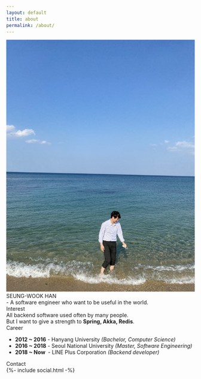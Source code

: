 ```yaml
---
layout: default
title: about
permalink: /about/
---
```


<div class="about-wrapper">
  <div class="about-column-picture">
    <img src="/assets/SeungWook.jpeg" class="rounded-corners">
  </div>
  <div class="about-column-description">
    <div class="default-p-margin">
      <div class="about-name">
        SEUNG-WOOK HAN
      </div>
      <div class="about-slogan">
        - A software engineer who want to be useful in the world.
      </div>
    </div>
    <div class="default-p-margin">
      <div class="about-section-title">
        Interest
      </div>
      <div class="about-section-contents">
        All backend software used often by many people. <br>
        But I want to give a strength to <strong>Spring, Akka, Redis</strong>.
      </div>
    </div>
    <div class="default-p-margin">
      <div class="about-section-title">
        Career
      </div>
      <div class="about-section-contents">
      <ul>
        <li><strong>2012 ~ 2016</strong> - Hanyang University <i>(Bachelor, Computer Science)</i></li>
        <li><strong>2016 ~ 2018</strong> - Seoul National University <i>(Master, Software Engineering)</i></li>
        <li><strong>2018 ~ Now&nbsp;</strong> - LINE Plus Corporation <i>(Backend developer)</i></li>
      </ul>
      </div>
    </div>
    <div class="default-p-margin">
      <div class="about-section-title">
        Contact
      </div>
      {%- include social.html -%}
    </div>
  </div>
</div>
